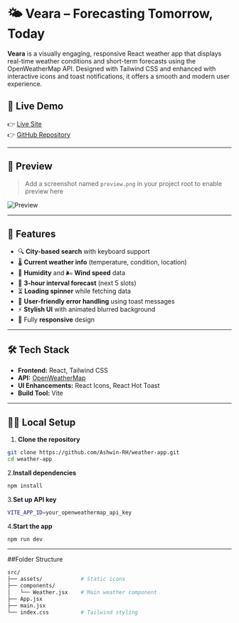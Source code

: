 # 🌤️ Veara – Forecasting Tomorrow, Today

**Veara** is a visually engaging, responsive React weather app that displays real-time weather conditions and short-term forecasts using the OpenWeatherMap API. Designed with Tailwind CSS and enhanced with interactive icons and toast notifications, it offers a smooth and modern user experience.

## 🔗 Live Demo

👉 [Live Site](https://your-deployment-link.com)  
👉 [GitHub Repository](https://github.com/Ashwin-RH/weather-app)

---

## 📸 Preview

> Add a screenshot named `preview.png` in your project root to enable preview here

![Preview](./preview.png)

---

## 🚀 Features

- 🔍 **City-based search** with keyboard support
- 🌡️ **Current weather info** (temperature, condition, location)
- 🧊 **Humidity** and 🌬️ **Wind speed** data
- 📆 **3-hour interval forecast** (next 5 slots)
- ⏳ **Loading spinner** while fetching data
- 🔔 **User-friendly error handling** using toast messages
- ⚡ **Stylish UI** with animated blurred background
- 📱 Fully **responsive** design

---

## 🛠️ Tech Stack

- **Frontend:** React, Tailwind CSS
- **API:** [OpenWeatherMap](https://openweathermap.org/)
- **UI Enhancements:** React Icons, React Hot Toast
- **Build Tool:** Vite

---

## 🧑‍💻 Local Setup

1. **Clone the repository**

```bash
git clone https://github.com/Ashwin-RH/weather-app.git
cd weather-app
```

2.**Install dependencies**

```bash
npm install
```

3.**Set up API key**

```bash
VITE_APP_ID=your_openweathermap_api_key
```
4.**Start the app**

```bash
npm run dev
```
---

##Folder Structure

```bash
src/
├── assets/            # Static icons
├── components/
│   └── Weather.jsx    # Main weather component
├── App.jsx
├── main.jsx
└── index.css          # Tailwind styling
```

